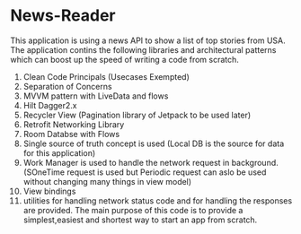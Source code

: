# News-Reader
This application is using a news API to show a list of top stories from USA. The application contins the following libraries and architectural patterns which can boost up the speed of writing a code from scratch.

1. Clean Code Principals (Usecases Exempted)
2. Separation of Concerns
3. MVVM pattern with LiveData and flows
4. Hilt Dagger2.x
5. Recycler View (Pagination library of Jetpack to be used later)
6. Retrofit Networking Library
7. Room Databse with Flows
8. Single source of truth concept is used (Local DB is the source for data for this application)
9. Work Manager is used to handle the network request in background. (SOneTime request is used but Periodic request can aslo be used without changing many things in view model)
9. View bindings
10. utilities for handling network status code and for handling the responses are provided.
The main purpose of this code is to provide a simplest,easiest and shortest way to start an app from scratch.
